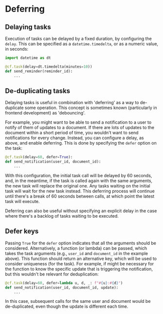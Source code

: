 # Deferring

## Delaying tasks

Execution of tasks can be delayed by a fixed duration, by configuring the `delay`. This can be specified as a `datetime.timedelta`, or as a numeric value, in seconds:

```python
import datetime as dt

@cf.task(delay=dt.timedelta(minutes=10))
def send_reminder(reminder_id):
    ...
```

## De-duplicating tasks

Delaying tasks is useful in combination with 'deferring' as a way to de-duplicate some operation. This concept is sometimes known (particularly in frontend development) as 'debouncing'.

For example, you might want to be able to send a notification to a user to notify of them of updates to a document. If there are lots of updates to the document within a short period of time, you wouldn't want to send notifications for every change. Instead, you can configure a delay, as above, and enable deferring. This is done by specifying the `defer` option on the task:

```python
@cf.task(delay=60, defer=True):
def send_notification(user_id, document_id):
    ...
```

With this configuration, the initial task call will be delayed by 60 seconds, and, in the meantime, if the task is called again with the same arguments, the new task will replace the original one. Any tasks waiting on the initial task will wait for the new task instead. This deferring process will continue until there's a break of 60 seconds between calls, at which point the latest task will execute.

Deferring can also be useful without specifying an explicit delay in the case where there's a backlog of tasks waiting to be executed.

## Defer keys

Passing `True` for the `defer` option indicates that all the arguments should be considered. Alternatively, a function (or lambda) can be passed, which takes the task arguments (e.g., `user_id` and `document_id` in the example above). This function should return an alternative key, which will be used to consider uniqueness (for the task). For example, if might be necessary for the function to know the specific update that is triggering the notification, but this wouldn't be relevant for deduplication:

```python
@cf.task(delay=60, defer=lambda u, d, _: f"#{u}:#{d}")
def send_notification(user_id, document_id, update):
    ...
```

In this case, subsequent calls for the same user and document would be de-duplicated, even though the update is different each time.
